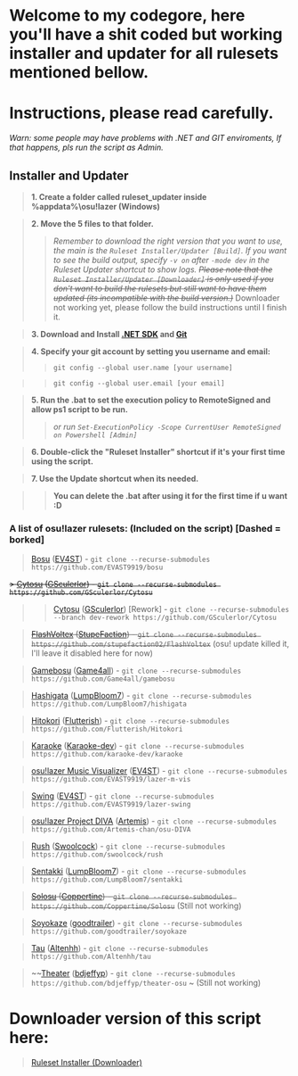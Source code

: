 # Welcome to my codegore, here you'll have a shit coded but working installer and updater for all rulesets mentioned bellow.
# Instructions, please read carefully.

_Warn: some people may have problems with .NET and GIT enviroments, If that happens, pls run the script as Admin._

## **Installer and Updater**
> **1. Create a folder called ruleset_updater inside %appdata%\osu!lazer (Windows)**

> **2. Move the 5 files to that folder.**
>> _Remember to download the right version that you want to use, the main is the `Ruleset Installer/Updater [Build]`. If you want to see the build output, specify `-v on` after `-mode dev` in the Ruleset Updater shortcut to show logs._
>> ~~_Please note that the `Ruleset Installer/Updater [Downloader]` is only used if you don't want to build the rulesets but still want to have them updated (its incompatible with the build version.)_~~ Downloader not working yet, please follow the build instructions until I finish it.

> **3. Download and Install [.NET SDK](https://dotnet.microsoft.com/download) and [Git](https://git-scm.com/downloads)**

> **4. Specify your git account by setting you username and email:**
>> `git config --global user.name [your username]`

>> `git config --global user.email [your email]`

> **5. Run the .bat to set the execution policy to RemoteSigned and allow ps1 script to be run.**
>> _or run `Set-ExecutionPolicy -Scope CurrentUser RemoteSigned on Powershell [Admin]`_

> **6. Double-click the "Ruleset Installer" shortcut if it's your first time using the script.**

> **7. Use the Update shortcut when its needed.**

>> **You can delete the .bat after using it for the first time if u want :D**


### A list of osu!lazer rulesets: (Included on the script) [Dashed = borked]


> [Bosu](https://github.com/EVAST9919/bosu) ([EV4ST](https://github.com/EVAST9919)) - `git clone --recurse-submodules https://github.com/EVAST9919/bosu`

~~> [Cytosu]() ([GSculerlor](https://github.com/GSculerlor)) - `git clone --recurse-submodules https://github.com/GSculerlor/Cytosu`~~
>> [Cytosu](https://github.com/GSculerlor/Cytosu/tree/dev-rework) ([GSculerlor](https://github.com/GSculerlor)) [Rework] - `git clone --recurse-submodules --branch dev-rework https://github.com/GSculerlor/Cytosu`

> ~~[FlashVoltex](https://github.com/stupefaction02/FlashVoltex) ([StupeFaction](https://github.com/stupefaction02)) - `git clone --recurse-submodules https://github.com/stupefaction02/FlashVoltex`~~ (osu! update killed it, I'll leave it disabled here for now)

> [Gamebosu](https://github.com/Game4all/gamebosu) ([Game4all](https://github.com/Game4all)) - `git clone --recurse-submodules https://github.com/Game4all/gamebosu`

> [Hashigata](https://github.com/LumpBloom7/hishigata) ([LumpBloom7](https://github.com/LumpBloom7)) - `git clone --recurse-submodules https://github.com/LumpBloom7/hishigata`

> [Hitokori](https://github.com/Flutterish/Hitokori) ([Flutterish](https://github.com/Flutterish)) - `git clone --recurse-submodules https://github.com/Flutterish/Hitokori`

> [Karaoke](https://github.com/karaoke-dev/karaoke) ([Karaoke-dev](https://github.com/karaoke-dev)) - `git clone --recurse-submodules https://github.com/karaoke-dev/karaoke`

> [osu!lazer Music Visualizer](https://github.com/EVAST9919/lazer-m-vis) ([EV4ST](https://github.com/EVAST9919)) - `git clone --recurse-submodules https://github.com/EVAST9919/lazer-m-vis`

> [Swing](https://github.com/EVAST9919/lazer-swing) ([EV4ST](https://github.com/EVAST9919)) - `git clone --recurse-submodules https://github.com/EVAST9919/lazer-swing`

> [osu!lazer Project DIVA](https://github.com/Artemis-chan/osu-DIVA) ([Artemis](https://github.com/Artemis-chan)) - `git clone --recurse-submodules https://github.com/Artemis-chan/osu-DIVA`

> [Rush](https://github.com/swoolcock/rush) ([Swoolcock](https://github.com/swoolcock)) - `git clone --recurse-submodules https://github.com/swoolcock/rush`

> [Sentakki](https://github.com/LumpBloom7/sentakki) ([LumpBloom7](https://github.com/LumpBloom7)) - `git clone --recurse-submodules https://github.com/LumpBloom7/sentakki`

> ~~[Solosu](https://github.com/Coppertine/Solosu) ([Coppertine](https://github.com/Coppertine)) - `git clone --recurse-submodules https://github.com/Coppertine/Solosu`~~ (Still not working)
 
> [Soyokaze](https://github.com/goodtrailer/soyokaze) ([goodtrailer](https://github.com/goodtrailer)) - `git clone --recurse-submodules https://github.com/goodtrailer/soyokaze`

> [Tau](https://github.com/Altenhh/tau) ([Altenhh](https://github.com/Altenhh)) - `git clone --recurse-submodules https://github.com/Altenhh/tau`

> ~~[Theater](https://github.com/bdjeffyp/theater-osu) ([bdjeffyp](https://github.com/bdjeffyp)) - `git clone --recurse-submodules https://github.com/bdjeffyp/theater-osu` ~ (Still not working)

# Downloader version of this script here:
> [Ruleset Installer (Downloader)](https://github.com/Hexality/osu-ruleset-installer)
